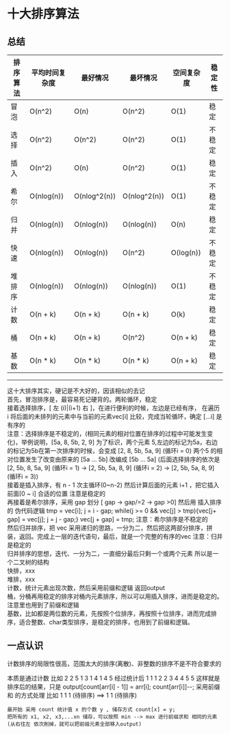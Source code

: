 # 十大排序算法

## 总结




| 排序算法 | 平均时间复杂度 | 最好情况 | 最坏情况 | 空间复杂度 | 稳定性 |
|---------|--------------|---------|---------|-----------|--------|
| 冒泡    | O(n^2)       | O(n)    | O(n^2)  | O(1)      | 稳定   |
| 选择    | O(n^2)       | O(n^2)  | O(n^2)  | O(1)      | 不稳定 |
| 插入    | O(n^2)       | O(n)    | O(n^2)  | O(1)      | 稳定   |
| 希尔    | O(nlog(n))   | O(nlog^2(n)) | O(nlog^2(n)) | O(1) | 不稳定 |
| 归并    | O(nlog(n))   | O(nlog(n))   | O(nlog(n))   | O(n) | 稳定   |
| 快速    | O(nlog(n))   | O(nlog(n))   | O(n^2)       | O(log(n)) | 不稳定 |
| 堆排序  | O(nlog(n))   | O(nlog(n))   | O(nlog(n))   | O(1) | 不稳定 |
| 计数    | O(n + k)     | O(n + k)     | O(n + k)     | O(k) | 稳定   |
| 桶      | O(n + k)     | O(n + k)     | O(n^2)       | O(n + k) | 稳定 |
| 基数    | O(n * k)     | O(n * k)     | O(n * k)     | O(n + k) | 稳定   |


---
这十大排序其实，硬记是不大好的，因该相似的去记  
首先，冒泡排序是，最容易死记硬背的。两轮循环，稳定  
接着选择排序，[ 左 (i)|(i+1) 右 ]，在进行便利的时候，左边是已经有序， 在遍历 i 将后面的未排列的元素中与当前的元素vec[i] 比较，完成当轮循环，确定 [...i] 是有序的  
    注意：选择排序是不稳定的，(相同元素的相对位置在排序的过程中可能发生变化)，举例说明，[5a, 8, 5b, 2, 9] 为了标识，两个元素 5,左边的标记为5a，右边的标记为5b在第一次排序的时候，会变成 [2, 8, 5b, 5a, 9] (循环i = 0) 两个5 的相对位置发生了改变由原来的 [5a ... 5b] 改编成 [5b ... 5a]  (后面选择排序的依次是 [2, 5b, 8, 5a, 9]  (循环i = 1) -> [2, 5b, 5a, 8, 9] (循环i = 2) -> [2, 5b, 5a, 8, 9] (循环i = 3))  
接着是插入排序，有  n - 1 次主循环(0~n-2) 然后计算后面的元素 i+1 ，把它插入前面[0 ~ i] 合适的位置 注意是稳定的  
再接着是希尔排序，采用 gap 划分 [ gap -> gap/=2 -> gap >0]  然后用 插入排序的 伪代码逻辑 tmp = vec[i]; j = i - gap; while(j >= 0 && vec[j] > tmp){vec[j+ gap] = vec[j]; j = j - gap;} vec[j + gap] = tmp; 注意：希尔排序是不稳定的  
然后归并排序，把 vec 采用递归的思路，一分为二，然后把这两部分排序，拼装，返回。完成上一层的迭代语句，最后，就是一个完整的有序的vec 注意：归并是稳定的  
    归并排序的思想，迭代、一分为二，一直细分最后只剩一个或两个元素 所以是一个二叉树的结构  
快排，xxx  
堆排，xxx  
计数，统计元素出现次数，然后采用前缀和逻辑 返回output  
桶，分桶再用稳定的排序对桶内元素排序，所以可以用插入排序，进而是稳定的。注意里也用到了前缀和逻辑  
基数，比如都是两位数的元素，先按照个位排序，再按照十位排序，进而完成排序，适合整数、char类型排序，是稳定的排序，也用到了前缀和逻辑。  





## 一点认识

计数排序的局限性很高，范围太大的排序(离散)、非整数的排序不是不符合要求的

本质是通过计数 比如 2 2 5 1 3  1 4 1 4 5
    经过统计后  1 1 1 2 2 3 4 4 5  5
    这样就是排序后的结果，只是 output[count[arr[i] - 1]] = arr[i]; count[arr[i]]--;
        采用前缀和 的方式处理  比如 1 1 1 (待排序) ==> 1 1 (待排序) 

    最开始 采用 count 统计值 x 的个数 y , 储存方式 count[x] = y;
    把所有的 x1, x2, x3,...xn 储存，可以按照 min --> max 进行前缀求和 相同的元素(从右往左 依次削掉，就可以把前缀元素全部移入output)
    
